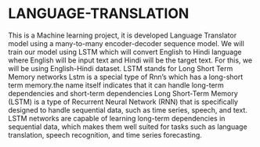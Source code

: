 # LANGUAGE-TRANSLATION

This is a Machine learning project, it is developed Language Translator model using a many-to-many encoder-decoder sequence model.
We will train our model using LSTM which will convert English to Hindi language where English will be input text and Hindi will be the target text. 
For this, we will be using English-Hindi dataset.
LSTM stands for Long Short Term Memory networks 
Lstm is a special type of Rnn’s which has a long-short term memory.the name itself indicates that it can handle long-term dependencies and short-term dependencies
Long Short-Term Memory (LSTM) is a type of Recurrent Neural Network (RNN) that is specifically designed to handle sequential data, such as time series, speech, and text.
LSTM networks are capable of learning long-term dependencies in sequential data, which makes them well suited for tasks such as language translation, speech recognition, and time series forecasting.
